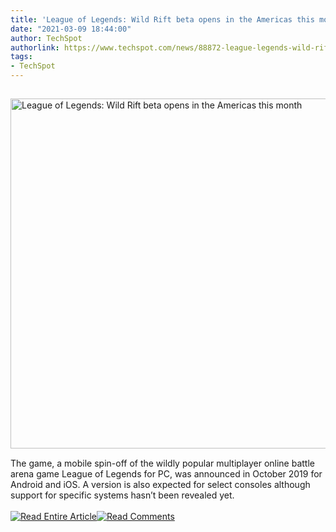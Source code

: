 ```yaml
---
title: 'League of Legends: Wild Rift beta opens in the Americas this month'
date: "2021-03-09 18:44:00"
author: TechSpot
authorlink: https://www.techspot.com/news/88872-league-legends-wild-rift-open-beta-comes-americas.html
tags:
- TechSpot
---
```

<a href="https://www.techspot.com/news/88872-league-legends-wild-rift-open-beta-comes-americas.html" target="_blank"><img src="https://static.techspot.com/images2/news/ts3_thumbs/2021/03/2021-03-09-ts3_thumbs-1a9.jpg" width="800" height="560" style="padding: 15px 0" title="League of Legends: Wild Rift beta opens in the Americas this month" /></a><br />The game, a mobile spin-off of the wildly popular multiplayer online battle arena game League of Legends for PC, was announced in October 2019 for Android and iOS. A version is also expected for select consoles although support for specific systems hasn’t been revealed yet.<br /><br /><a href="https://www.techspot.com/news/88872-league-legends-wild-rift-open-beta-comes-americas.html"><img src="https://static.techspot.com/images/rss/rss_buttons_01.png" border="0" alt="Read Entire Article" /></a><a href="https://www.techspot.com/news/88872-league-legends-wild-rift-open-beta-comes-americas.html#comments"><img src="https://static.techspot.com/images/rss/rss_buttons_02.png" border="0" alt="Read Comments" /></a><br /><br />